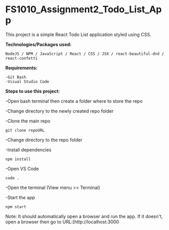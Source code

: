 # FS1010_Assignment2_Todo_List_App

This project is a simple React Todo List application styled using CSS.

**Technologies/Packages used:**
    
    NodeJS / NPM / JavaScript / React / CSS / JSX / react-beautiful-dnd / react-confetti

**Requirements:**

    -Git Bash
    -Visual Studio Code

**Steps to use this project:**

-Open bash terminal then create a folder where to store the repo 

-Change directory to the newly created repo folder

-Clone the main repo
    
    git clone repoURL

-Change directory to the repo folder

-Install dependencies

    npm install

-Open VS Code

    code .

-Open the terminal (View menu >> Terminal)

-Start the app

    npm start

Note: It should automatically open a browser and run the app.
    If it doesn't, open a browser then go to URL:[http://localhost:3000
    